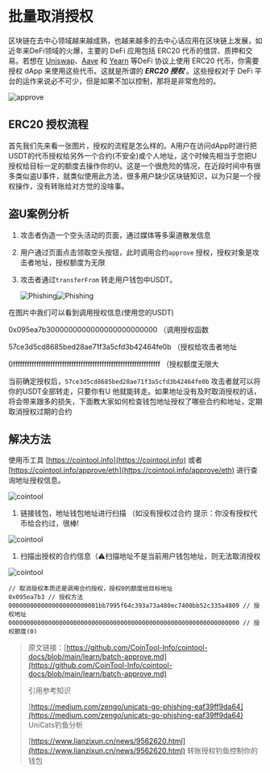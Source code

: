 # 批量取消授权

区块链在去中心领域越来越成熟，也越来越多的去中心话应用在区块链上发展，如近年来DeFi领域的火爆，主要的 DeFi 应用包括 ERC20 代币的借贷、质押和交易。若想在 [Uniswap](https://uniswap.org/)、[Aave](https://aave.com/) 和 [Yearn](https://yearn.finance/) 等DeFi 协议上使用 ERC20 代币，你需要授权 dApp 来使用这些代币。这就是所谓的 _**ERC20 授权**_ 。这些授权对于 DeFi 平台的运作来说必不可少，但是如果不加以控制，那将是非常危险的。

![approve](../.gitbook/assets/approve.png)

## ERC20 授权流程

首先我们先来看一张图片，授权的流程是怎么样的。A用户在访问dApp时进行把USDT的代币授权给另外一个合约\(不安全\)或个人地址，这个时候先相当于您把U授权给目标一定的额度去操作你的U。这是一个很危险的情况，在近段时间中有很多类似盗U事件，就类似使用此方法，很多用户缺少区块链知识，以为只是一个授权操作，没有转账给对方觉的没啥事。

## 盗U案例分析

1. 攻击者伪造一个空头活动的页面，通过媒体等多渠道散发信息
2. 用户通过页面点击领取空头按钮，此时调用合约`approve` 授权，授权对象是攻击者地址，授权额度为无限
3. 攻击者通过`transferFrom` 转走用户钱包中USDT。

   ![Phishing](../.gitbook/assets/Snipaste_2021-09-29_14-49-29.png)![Phishing](../.gitbook/assets/Snipaste_2021-09-29_14-51-41.png)

在图片中我们可以看到调用授权信息\(使用您的USDT\)

0x095ea7b3000000000000000000000000 （调用授权函数

57ce3d5cd8685bed28ae71f3a5cfd3b42464fe0b （授权给攻击者地址

0fffffffffffffffffffffffffffffffffffffffffffffffffffffffffffffff （授权额度无限大

当前确定授权后，`57ce3d5cd8685bed28ae71f3a5cfd3b42464fe0b` 攻击者就可以将你的USDT全部转走，只要你有U 他就能转走。如果地址没有及时取消授权的话，将会带来跟多的损失，下面教大家如何检查钱包地址授权了哪些合约和地址，定期取消授权过期的合约

## 解决方法

使用币工具 [https://cointool.info](https://cointool.info) 或者 [https://cointool.info/approve/eth](https://cointool.info/approve/eth) 进行查询地址授权信息。

![cointool](../.gitbook/assets/Snipaste_2021-09-29_15-10-52.png)

1. 链接钱包，地址钱包地址进行扫描 （如没有授权过合约  提示：你没有授权代币给合约过，很棒!

![cointool](../.gitbook/assets/Snipaste_2021-09-29_15-13-14.png)

1. 扫描出授权的合约信息（⚠️扫描地址不是当前用户钱包地址，则无法取消授权

![cointool](../.gitbook/assets/Snipaste_2021-09-29_15-15-51.png)

```text
// 取消授权本质还是调用合约授权，授权0的额度给目标地址
0x095ea7b3 // 授权方法
0000000000000000000000001bb7995f64c393a73a480ec7400bb52c335a4809 // 授权地址
0000000000000000000000000000000000000000000000000000000000000000 // 授权额度(0)
```

> 原文链接：[https://github.com/CoinTool-Info/cointool-docs/blob/main/learn/batch-approve.md](https://github.com/CoinTool-Info/cointool-docs/blob/main/learn/batch-approve.md)
>
> 引用参考知识
>
> [https://medium.com/zengo/unicats-go-phishing-eaf39ff9da64](https://medium.com/zengo/unicats-go-phishing-eaf39ff9da64) UniCats钓鱼分析
>
> [https://www.lianzixun.cn/news/9562620.html](https://www.lianzixun.cn/news/9562620.html) 转账授权钓鱼控制你的钱包

